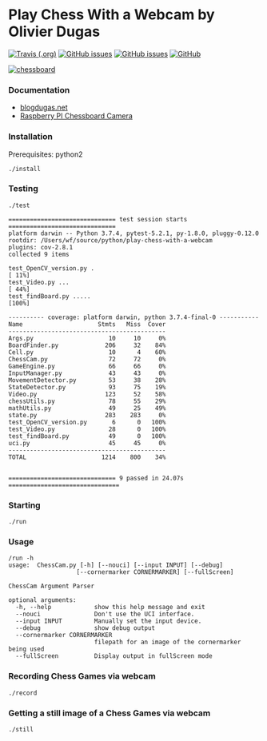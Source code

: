 # Play Chess With a Webcam by Olivier Dugas
[![Travis (.org)](https://img.shields.io/travis/WolfgangFahl/play-chess-with-a-webcam.svg)](https://travis-ci.org/WolfgangFahl/play-chess-with-a-webcam)
[![GitHub issues](https://img.shields.io/github/issues/WolfgangFahl/play-chess-with-a-webcam.svg)](https://github.com/WolfgangFahl/play-chess-with-a-webcam/issues)
[![GitHub issues](https://img.shields.io/github/issues-closed/WolfgangFahl/play-chess-with-a-webcam.svg)](https://github.com/WolfgangFahl/play-chess-with-a-webcam/issues/?q=is%3Aissue+is%3Aclosed)
[![GitHub](https://img.shields.io/github/license/WolfgangFahl/play-chess-with-a-webcam.svg)](https://www.apache.org/licenses/LICENSE-2.0)

[![chessboard](http://blogdugas.net/images/posts/chessboard.png)](http://blogdugas.net/blog/2015/05/18/play-chess-with-a-webcam/)

### Documentation
* [blogdugas.net](http://blogdugas.net/blog/2015/05/18/play-chess-with-a-webcam/)
* [Raspberry PI Chessboard Camera](http://wiki.bitplan.com/index.php/Raspberry_PI_Chessboard_Camera)


### Installation
Prerequisites: python2

```
./install
```

### Testing
```
./test

============================== test session starts ==============================
platform darwin -- Python 3.7.4, pytest-5.2.1, py-1.8.0, pluggy-0.12.0
rootdir: /Users/wf/source/python/play-chess-with-a-webcam
plugins: cov-2.8.1
collected 9 items                                                               

test_OpenCV_version.py .                                                  [ 11%]
test_Video.py ...                                                         [ 44%]
test_findBoard.py .....                                                   [100%]

---------- coverage: platform darwin, python 3.7.4-final-0 -----------
Name                     Stmts   Miss  Cover
--------------------------------------------
Args.py                     10     10     0%
BoardFinder.py             206     32    84%
Cell.py                     10      4    60%
ChessCam.py                 72     72     0%
GameEngine.py               66     66     0%
InputManager.py             43     43     0%
MovementDetector.py         53     38    28%
StateDetector.py            93     75    19%
Video.py                   123     52    58%
chessUtils.py               78     55    29%
mathUtils.py                49     25    49%
state.py                   283    283     0%
test_OpenCV_version.py       6      0   100%
test_Video.py               28      0   100%
test_findBoard.py           49      0   100%
uci.py                      45     45     0%
--------------------------------------------
TOTAL                     1214    800    34%


============================== 9 passed in 24.07s ===============================
```

### Starting
```
./run
```
### Usage
```
/run -h
usage:  ChessCam.py [-h] [--nouci] [--input INPUT] [--debug]
                   [--cornermarker CORNERMARKER] [--fullScreen]

ChessCam Argument Parser

optional arguments:
  -h, --help            show this help message and exit
  --nouci               Don't use the UCI interface.
  --input INPUT         Manually set the input device.
  --debug               show debug output
  --cornermarker CORNERMARKER
                        filepath for an image of the cornermarker being used
  --fullScreen          Display output in fullScreen mode
```

### Recording Chess Games via webcam
```
./record
```

### Getting a still image of a Chess Games via webcam
```
./still
```
